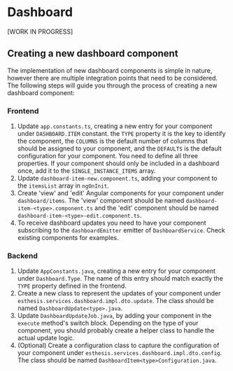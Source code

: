 # Dashboard

[WORK IN PROGRESS]

## Creating a new dashboard component

The implementation of new dashboard components is simple in nature, however there are multiple integration points
that need to be considered. The following steps will guide you through the process of creating a new dashboard
component:

### Frontend

1. Update `app.constants.ts`, creating a new entry for your component under `DASHBOARD.ITEM` constant. the `TYPE`
   property it is the key to identify the component, the `COLUMNS` is the default number of columns that should be
   assigned to your component, and the `DEFAULTS` is the default configuration for your component. You need to define
   all three properties. If your component should only be included in a dashboard once, add it to the
   `SINGLE_INSTANCE_ITEMS` array.
2. Update `dashboard-item-new.component.ts`, adding your component to the `itemsList` array in `ngOnInit`.
3. Create 'view' and 'edit' Angular components for your component under `dashboard/items`. The 'view' component should
   be named `dashboard-item-<type>.component.ts` and the 'edit' component should be named
   `dashboard-item-<type>-edit.component.ts`.
4. To receive dashboard updates you need to have your component subscribing to the `dashboardEmitter` emitter of
   `DashboardService`. Check existing components for examples.

### Backend

1. Update `AppConstants.java`, creating a new entry for your component under `Dashboard.Type`. The name of this entry
   should match exactly the `TYPE` property defined in the frontend.
2. Create a new class to represent the updates of your component under `esthesis.services.dashboard.impl.dto.update`.
   The class should be named `DashboardUpdate<type>.java`.
3. Update `DashboardUpdateJob.java`, by adding your component in the `execute` method's switch block. Depending on the
   type of your component, you should probably create a helper class to handle the actual update logic.
4. (Optional) Create a configuration class to capture the configuration of your component under
   `esthesis.services.dashboard.impl.dto.config`. The class should be named `DashboardItem<type>Configuration.java`.